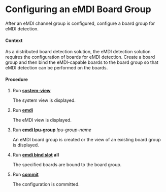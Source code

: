 Configuring an eMDI Board Group
===============================

After an eMDI channel group is configured, configure a board group for eMDI detection.

#### Context

As a distributed board detection solution, the eMDI detection solution requires the configuration of boards for eMDI detection. Create a board group and then bind the eMDI-capable boards to the board group so that eMDI detection can be performed on the boards.


#### Procedure

1. Run [**system-view**](cmdqueryname=system-view)
   
   
   
   The system view is displayed.
2. Run [**emdi**](cmdqueryname=emdi)
   
   
   
   The eMDI view is displayed.
3. Run [**emdi lpu-group**](cmdqueryname=emdi+lpu-group) *lpu-group-name*
   
   
   
   An eMDI board group is created or the view of an existing board group is displayed.
4. Run [**emdi bind slot**](cmdqueryname=emdi+bind+slot) **all**
   
   
   
   The specified boards are bound to the board group.
5. Run [**commit**](cmdqueryname=commit)
   
   
   
   The configuration is committed.